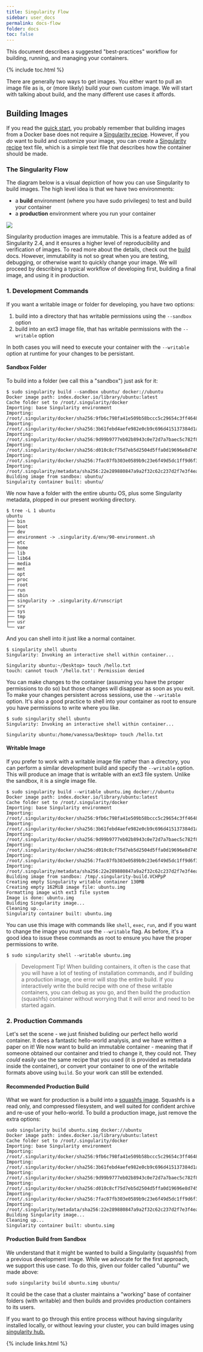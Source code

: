 ```yaml
---
title: Singularity Flow
sidebar: user_docs
permalink: docs-flow
folder: docs
toc: false
---
```


This document describes a suggested "best-practices" workflow for building, running, and managing your containers.

{% include toc.html %}

There are generally two ways to get images. You either want to pull an image file as is, or (more likely) build your own custom image. We will start with talking about build, and the many different use cases it affords.


## Building Images
If you read the [quick start](/quickstart), you probably remember that building images from a Docker base does not require a <a href="/docs-recipes">Singularity recipe</a>. However, if you *do* want to build and customize your image, you can create a <a href="/docs-recipes">Singularity recipe</a> text file, which is a simple text file that describes how the container should be made.

### The Singularity Flow
The diagram below is a visual depiction of how you can use Singularity to build images. The high level idea is that we have two environments:

 - a **build** environment (where you have sudo privileges) to test and build your container
 - a **production** environment where you run your container

<a href="/assets/img/diagram/singularity-2.4-flow.png" target="_blank" class="no-after">
   <img style="max-width:900px" src="/assets/img/diagram/singularity-2.4-flow.png">
</a>

Singularity production images are immutable. This is a feature added as of Singularity 2.4, and it ensures a higher level of reproducibility and verification of images. To read more about the details, check out the  [build](docs-build-container) docs. However, immutability is not so great when you are testing, debugging, or otherwise want to quickly change your image. We will proceed by describing a typical workflow of developing first, building a final image, and using it in production. 

### 1. Development Commands
If you want a writable image or folder for developing, you have two options:

 1. build into a directory that has writable permissions using the `--sandbox` option
 2. build into an ext3 image file, that has writable permissions with the `--writable` option
 
In both cases you will need to execute your container with the `--writable` option at runtime for your changes to be persistant.

#### Sandbox Folder
To build into a folder (we call this a "sandbox") just ask for it:

```
$ sudo singularity build --sandbox ubuntu/ docker://ubuntu
Docker image path: index.docker.io/library/ubuntu:latest
Cache folder set to /root/.singularity/docker
Importing: base Singularity environment
Importing: /root/.singularity/docker/sha256:9fb6c798fa41e509b58bccc5c29654c3ff4648b608f5daa67c1aab6a7d02c118.tar.gz
Importing: /root/.singularity/docker/sha256:3b61febd4aefe982e0cb9c696d415137384d1a01052b50a85aae46439e15e49a.tar.gz
Importing: /root/.singularity/docker/sha256:9d99b9777eb02b8943c0e72d7a7baec5c782f8fd976825c9d3fb48b3101aacc2.tar.gz
Importing: /root/.singularity/docker/sha256:d010c8cf75d7eb5d2504d5ffa0d19696e8d745a457dd8d28ec6dd41d3763617e.tar.gz
Importing: /root/.singularity/docker/sha256:7fac07fb303e0589b9c23e6f49d5dc1ff9d6f3c8c88cabe768b430bdb47f03a9.tar.gz
Importing: /root/.singularity/metadata/sha256:22e289880847a9a2f32c62c237d2f7e3f4eae7259bf1d5c7ec7ffa19c1a483c8.tar.gz
Building image from sandbox: ubuntu/
Singularity container built: ubuntu/
```

We now have a folder with the entire ubuntu OS, plus some Singularity metadata, plopped in our present working directory.

```
$ tree -L 1 ubuntu
ubuntu
├── bin
├── boot
├── dev
├── environment -> .singularity.d/env/90-environment.sh
├── etc
├── home
├── lib
├── lib64
├── media
├── mnt
├── opt
├── proc
├── root
├── run
├── sbin
├── singularity -> .singularity.d/runscript
├── srv
├── sys
├── tmp
├── usr
└── var
```

And you can shell into it just like a normal container.

```
$ singularity shell ubuntu
Singularity: Invoking an interactive shell within container...

Singularity ubuntu:~/Desktop> touch /hello.txt
touch: cannot touch '/hello.txt': Permission denied
```
You can make changes to the container (assuming you have the proper permissions to do so) but those changes will disappear as soon as you exit.  To make your changes persistent across sessions, use the `--writable` option.  It's also a good practice to shell into your container as root to ensure you have permissions to write where you like.  

```
$ sudo singularity shell ubuntu
Singularity: Invoking an interactive shell within container...

Singularity ubuntu:/home/vanessa/Desktop> touch /hello.txt
```

#### Writable Image
If you prefer to work with a writable image file rather than a directory, you can perform a similar development build and specify the `--writable` option.
This will produce an image that is writable with an ext3 file system. Unlike the sandbox, it is a single image file.

```
$ sudo singularity build --writable ubuntu.img docker://ubuntu
Docker image path: index.docker.io/library/ubuntu:latest
Cache folder set to /root/.singularity/docker
Importing: base Singularity environment
Importing: /root/.singularity/docker/sha256:9fb6c798fa41e509b58bccc5c29654c3ff4648b608f5daa67c1aab6a7d02c118.tar.gz
Importing: /root/.singularity/docker/sha256:3b61febd4aefe982e0cb9c696d415137384d1a01052b50a85aae46439e15e49a.tar.gz
Importing: /root/.singularity/docker/sha256:9d99b9777eb02b8943c0e72d7a7baec5c782f8fd976825c9d3fb48b3101aacc2.tar.gz
Importing: /root/.singularity/docker/sha256:d010c8cf75d7eb5d2504d5ffa0d19696e8d745a457dd8d28ec6dd41d3763617e.tar.gz
Importing: /root/.singularity/docker/sha256:7fac07fb303e0589b9c23e6f49d5dc1ff9d6f3c8c88cabe768b430bdb47f03a9.tar.gz
Importing: /root/.singularity/metadata/sha256:22e289880847a9a2f32c62c237d2f7e3f4eae7259bf1d5c7ec7ffa19c1a483c8.tar.gz
Building image from sandbox: /tmp/.singularity-build.VCHPpP
Creating empty Singularity writable container 130MB
Creating empty 162MiB image file: ubuntu.img
Formatting image with ext3 file system
Image is done: ubuntu.img
Building Singularity image...
Cleaning up...
Singularity container built: ubuntu.img
```

You can use this image with commands like `shell`, `exec`, `run`, and if you want to change the image you must use the `--writable` flag.  As before, it's a good idea to issue these commands as root to ensure you have the proper permissions to write. 

```
$ sudo singularity shell --writable ubuntu.img
```

> Development Tip! When building containers, it often is the case that you will have a lot of
testing of installation commands, and if building a production image, one error will stop the entire build. If you
interactively write the build recipe with one of these writable containers, you can debug as you go, and then
build the production (squashfs) container without worrying that it will error and need to be started again.

### 2. Production Commands
Let's set the scene - we just finished buliding our perfect hello world container. It does a fantastic hello-world analysis, and we have written a paper on it! We now want to build an immutable container - meaning that if someone obtained our container and tried to change it, they could not. They *could* easily use the same recipe that you used (it is provided as metadata inside the container), or convert your container to one of the writable formats above using `build`.  So your work can still be extended.

#### Recommended Production Build
What we want for production is a build into a <a href="https://en.wikipedia.org/wiki/SquashFS" target="_blank">squashfs image</a>. Squashfs is a read only, and compressed filesystem, and well suited for confident archive and re-use of your hello-world. To build a production image, just remove the extra options:

```
sudo singularity build ubuntu.simg docker://ubuntu
Docker image path: index.docker.io/library/ubuntu:latest
Cache folder set to /root/.singularity/docker
Importing: base Singularity environment
Importing: /root/.singularity/docker/sha256:9fb6c798fa41e509b58bccc5c29654c3ff4648b608f5daa67c1aab6a7d02c118.tar.gz
Importing: /root/.singularity/docker/sha256:3b61febd4aefe982e0cb9c696d415137384d1a01052b50a85aae46439e15e49a.tar.gz
Importing: /root/.singularity/docker/sha256:9d99b9777eb02b8943c0e72d7a7baec5c782f8fd976825c9d3fb48b3101aacc2.tar.gz
Importing: /root/.singularity/docker/sha256:d010c8cf75d7eb5d2504d5ffa0d19696e8d745a457dd8d28ec6dd41d3763617e.tar.gz
Importing: /root/.singularity/docker/sha256:7fac07fb303e0589b9c23e6f49d5dc1ff9d6f3c8c88cabe768b430bdb47f03a9.tar.gz
Importing: /root/.singularity/metadata/sha256:22e289880847a9a2f32c62c237d2f7e3f4eae7259bf1d5c7ec7ffa19c1a483c8.tar.gz
Building Singularity image...
Cleaning up...
Singularity container built: ubuntu.simg
```
#### Production Build from Sandbox
We understand that it might be wanted to build a Singularity (squashfs) from a previous development image. While we advocate for the first approach, we support this use case. To do this, given our folder called "ubuntu/" we made above:

```
sudo singularity build ubuntu.simg ubuntu/
```
It could be the case that a cluster maintains a "working" base of container folders (with writable) and then builds and provides production containers to its users.


If you want to go through this entire process without having singularity installed locally, or without leaving your cluster, you can build images using <a href="https://github.com/singularityhub/singularityhub.github.io/wiki" target="_blank">singularity hub.</a>

{% include links.html %}
